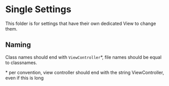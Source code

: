 #  Single Settings

This folder is for settings that have their own dedicated View to change them.

## Naming

Class names should end with `ViewController`\*, file names should be equal to classnames.

\* per convention, view controller should end with the string ViewController, even if this is long
